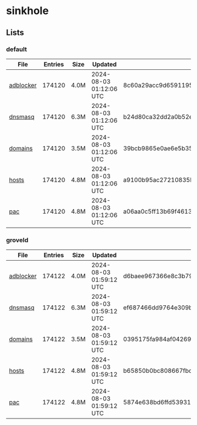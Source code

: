 # sinkhole

## Lists

### default

|File|Entries|Size|Updated|Hash|
|-|-|-|-|-|
|[adblocker](https://raw.githubusercontent.com/groveld/sinkhole/lists/default/adblocker.txt)|174120|4.0M|2024-08-03 01:12:06 UTC|8c60a29acc9d659119537d16295e3af0e4c0c966b821973d574b72ac2e27e9bc|
|[dnsmasq](https://raw.githubusercontent.com/groveld/sinkhole/lists/default/dnsmasq.txt)|174120|6.3M|2024-08-03 01:12:06 UTC|b24d80ca32dd2a0b52e3185fc25f475c50a76a29e1f6237f3833ff037c54f149|
|[domains](https://raw.githubusercontent.com/groveld/sinkhole/lists/default/domains.txt)|174120|3.5M|2024-08-03 01:12:06 UTC|39bcb9865e0ae6e5b351d8da7f845bc75c1ef189da52a1347ec711565f6e4bed|
|[hosts](https://raw.githubusercontent.com/groveld/sinkhole/lists/default/hosts.txt)|174120|4.8M|2024-08-03 01:12:06 UTC|a9100b95ac27210835b8755d3aeafe1a71125ca31cdb7ceff51115ee63d5bb0d|
|[pac](https://raw.githubusercontent.com/groveld/sinkhole/lists/default/pac.txt)|174120|4.8M|2024-08-03 01:12:06 UTC|a06aa0c5ff13b69f4613fa6a686902b21c02bbf1a447004b20f9ddcf7a0bbc50|

### groveld

|File|Entries|Size|Updated|Hash|
|-|-|-|-|-|
|[adblocker](https://raw.githubusercontent.com/groveld/sinkhole/lists/groveld/adblocker.txt)|174122|4.0M|2024-08-03 01:59:12 UTC|d6baee967366e8c3b794678e18446ef7d49a47f7de2467c127e894ccd2bbf98c|
|[dnsmasq](https://raw.githubusercontent.com/groveld/sinkhole/lists/groveld/dnsmasq.txt)|174122|6.3M|2024-08-03 01:59:12 UTC|ef687466dd9764e309bc607fc4c3ab2a6a373bba7f589e7fe0e367f57ebd8450|
|[domains](https://raw.githubusercontent.com/groveld/sinkhole/lists/groveld/domains.txt)|174122|3.5M|2024-08-03 01:59:12 UTC|0395175fa984af04269f6d06f41a83c1042e07c455e87e3e30cc1fd2c5cb01f9|
|[hosts](https://raw.githubusercontent.com/groveld/sinkhole/lists/groveld/hosts.txt)|174122|4.8M|2024-08-03 01:59:12 UTC|b65850b0bc808667fbdea30670d984af3e8f51c765144b43f2ec8520728ad6d6|
|[pac](https://raw.githubusercontent.com/groveld/sinkhole/lists/groveld/pac.txt)|174122|4.8M|2024-08-03 01:59:12 UTC|5874e638bd6ffd539317dcbaefb11f8a7acfd376e9069d76a003027caa415988|
